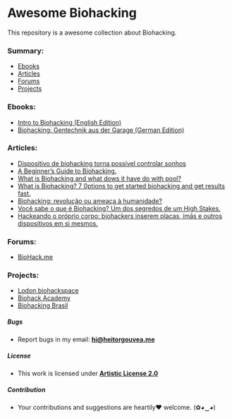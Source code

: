 # Awesome Biohacking

This repository is a awesome collection about Biohacking.

### Summary:
- [Ebooks](#ebooks)
- [Articles](#articles)
- [Forums](#forums)
- [Projects](#projects)

### Ebooks:
- [Intro to Biohacking (English Edition)](http://www.amazon.com.br/Intro-Biohacking-English-Edition-Meisel-ebook/dp/B00OM11TVM)
- [Biohacking: Gentechnik aus der Garage (German Edition)](http://www.amazon.com/Biohacking-Gentechnik-Garage-German-Edition-ebook/dp/B00BF7AFHU)

### Articles:
- [Dispositivo de biohacking torna possível controlar sonhos](https://medium.com/futuro-da-medicina/dispositivo-de-biohacking-torna-poss%C3%ADvel-controlar-sonhos-645cec21c63e#.w9mu4ya35)
- [A Beginner’s Guide to Biohacking.](https://www.bulletproofexec.com/beginners-guide-to-biohacking-101/)
- [What is Biohacking and what dows it have do with pool?](http://www.billiardsbiohacker.com/what-is-biohacking-and-what-does-it-have-to-do-with-pool/)
- [What is Biohacking? 7 0ptions to get started biohacking and get results fast.](http://www.limitlessmindset.com/mind-power-products/639-what-is-biohacking.html)
- [Biohacking: revolução ou ameaça à humanidade?](http://www.tecmundo.com.br/biologia/37472-biohacking-revolucao-ou-ameaca-a-humanidade-.htm)
- [Você sabe o que é Biohacking? Um dos segredos de um High Stakes.](http://www.gabrielgoffi.com/voce-sabe-o-que-e-biohacking/)
- [Hackeando o próprio corpo: biohackers inserem placas, ímãs e outros dispositivos em si mesmos.](https://tecnoblog.net/144922/biohackers-placas-dispositivos-e-imas-em-si-mesmos/)

### Forums:
- [BioHack.me](http://forum.biohack.me/)

### Projects:
- [Lodon biohackspace](https://biohackspace.org/)
- [Biohack Academy](https://github.com/biohackacademy)
- [Biohacking Brasil](http://www.biohackingbrasil.com.br/)

##### Bugs

- Report bugs in my email: **hi@heitorgouvea.me**

##### License

- This work is licensed under [**Artistic License 2.0**](https://github.com/HeitorG/awesome-biohacking/blob/master/LICENSE.md)

##### Contribution

- Your contributions and suggestions are heartily♥ welcome. (✿◕‿◕)

